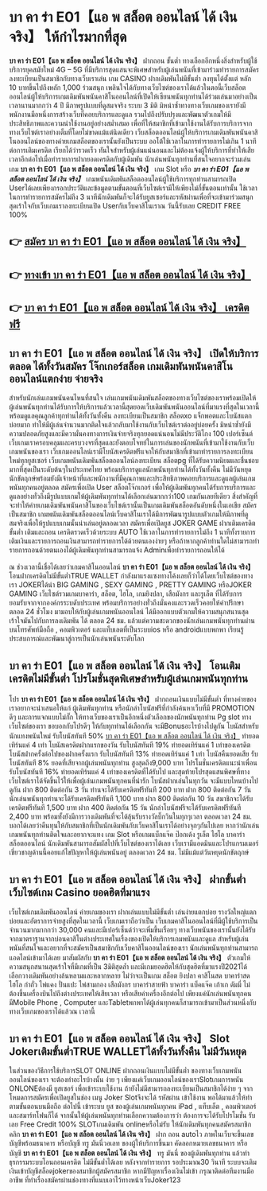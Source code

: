# บา คา ร่า E01【แอ พ สล็อต ออนไลน์ ได้ เงิน จริง】  ให้กำไรมากที่สุด

**บา คา ร่า E01【แอ พ สล็อต ออนไลน์ ได้ เงิน จริง】** ฝากถอน ขั้นต่ำ  ทางเลือกอีกหนึ่งสิ่งสำหรับผู้ใช้บริการยุคสมัยใหม่ 4G – 5G ที่มีบริการสุดแสนจะพิเศษสำหรับผู้เล่นพนันที่เข้ามาร่วมทำรายการสมัครลงทะเบียนเป็นสมาชิกกับทางเว็บเราเล่น เกม CASINO  ฝากเดิมพันไม่มีขั้นต่ำ ลงทุนได้ตั้งแต่ หลัก 10 บาทขึ้นไปถึงหลัก 1,000 ร่วมสนุก เพลินใจได้กับทางเว็บไซต์ของเราได้แล้วในตอนี้เว็บสล็อตออนไลน์ผู้ให้บริการเกมเดิมพันพนันคาสิโนออนไลน์ที่เปิดให้เซียนพนันทุกท่านได้ร่วมเล่นมาอย่างเป็นเวลานานมากกว่า 4 ปี มีภาพรูปแบบที่ดูสมจจริง ระบบ 3 มิติ
มิหนำซ้ำทางทางเว็บเกมของเรายังมี พนักงานมือหนึ่งการสร้างเว็บที่คอยบริการและดูแล  รวมไปถึงปรับปรุงและพัฒนาตัวเกมให้มีประสิทธิภาพและความน่าใช้งานอยู่อย่างสม่ำเสมอ เพื่อที่ให้สมาชิกที่เข้ามาใช้งานได้รับการบริการจากทางเว็บไซต์เราอย่างเต็มที่โดยไม่ขาดแม้แต่นิดเดียว เว็บสล็อตออนไลน์ผู้ให้บริการเกมเดิมพันพนันคาสิโนออนไลน์ของทางค่ายเกมสล็อตของเรานั้นยังเป็นระบบ ออโต้ใช้เวลาในการทำรายการไม่เกิน 1 นาที ต่อการเติมเครดิต เรียกได้ว่ารวดเร็ว ทันใจสำหรับผู้เล่นแน่นอนและไม่ต้องแจ้งผู้ให้บริการที่ทำให้เสียเวลาอีกต่อไปเมื่อทำรายการฝากยอดเครดิตกับผู้เดิมพัน
นักเล่นพนันทุกท่านที่สนใจอยากจะร่วมเล่นเกม **บา คา ร่า E01【แอ พ สล็อต ออนไลน์ ได้ เงิน จริง】** เกม Slot  หรือ ***บา คา ร่า E01【แอ พ สล็อต ออนไลน์ ได้ เงิน จริง】*** เกมพนันเดิมพันสล็อตออนไลน์ผู้ใช้บริการทุกท่านสามารถเปิด Userได้เลยเพียงกรอกประวัติและข้อมูลตามขั้นตอนที่เว็บไซต์เรามีให้เพียงไม่กี่ขั้นตอนเท่านั้น ใช้เวลาในการทำรายการสมัครไม่ถึง 3 นาทีนักเดิมพันก็จะได้รับยูสเซอร์และรหัสผ่านเพื่อที่จะเข้ามาร่วมสนุกสุดเร้าใจกับเว็บเกมเราลงทะเบียนเปิด Userกับเว็บคาสิโนเราณ วันนี้รับเลย CREDIT FREE 100%

## 👉 [สมัคร บา คา ร่า E01【แอ พ สล็อต ออนไลน์ ได้ เงิน จริง】](https://archa888.com/)
## 👉 [ทางเข้า บา คา ร่า E01【แอ พ สล็อต ออนไลน์ ได้ เงิน จริง】](https://archa888.com/)
## 👉 [บา คา ร่า E01【แอ พ สล็อต ออนไลน์ ได้ เงิน จริง】 เครดิตฟรี](https://archa888.com/)

## บา คา ร่า E01【แอ พ สล็อต ออนไลน์ ได้ เงิน จริง】 เปิดให้บริการตลอด ได้ทั้งวันสมัคร โจ๊กเกอร์สล็อต เกมเดิมพันพนันคาสิโนออนไลน์แตกง่าย จ่ายจริง

สำหรับนักเล่นเกมพนันคนไหนที่สนใจ เล่นเกมพนันเดิมพันสล็อตของทางเว็บไซต์ของเราพร้อมเปิดให้ผู้เล่นพนันทุกท่านได้รับการให้บริการแล้วเวลานี้สุดยอดเว็บเดิมพันพนันออนไลน์ที่มาแรงที่สุดในเวลานี้ พร้อมดูแลคุณลูกค้าทุกท่านได้ทั้งวันทั้งคืน ลงทะเบียนเป็นสมาชิก สล็อตxo แจ็กพอตและโบนัสแตกบ่อยมาก ทำให้มีผู้เล่นจำนวนมากติดใจแล้วกลับมาใช้งานกับเว็บไซต์เราต่ออยู่บ่อยครั้ง มิหนำซ้ำยังมีความปลอดภัยสูงและมีความั่นคงทางการเงินจ่ายจริงทุกยอดแน่นอนไม่มีประวัติโกง 100 เปอร์เซ็นต์ เว็บเกมเราครอบคลุมและครบวงจรที่สุดและยังตอบโจทย์ในการเล่นของนักพนันที่เข้ามาใช้งานกับเว็บเกมพนันของเรา
เว็บเกมออนไลน์เรามีโบนัสเครดิตฟรีแจกให้กับสมาชิกที่เข้ามาทำรายการลงทะเบียนใหม่ทุกยูสเซอร์ เว็บเกมพนันเดิมพันสล็อตออนไลน์ลงทะเบียน สล็อตpg ที่ได้รับความนิยมและชื่นชอบมากที่สุดเป็นระดับต้นๆในประเทศไทย พร้อมบริการดูแลนักพนันทุกท่านได้ทั้งวันทั้งคืน ไม่มีวันหยุดนักขัตฤกษ์พร้อมยังมีเจ้าหน้าที่และพนักงานที่มีคุณภาพและประสิทธิภาพคอยบริการและดูแลผู้เล่นเกมพนันทุกคนอยู่ตลอด สมัครเพื่อเปิด User สล็อตโจ๊กเกอร์ เพื่อให้ผู้เดิมพันทุกคนได้รับการบริการและดูแลอย่างทั่วถึงมีรูปแบบเกมให้ผู้เดิมพันทุกท่านได้เลือกเล่นมากกว่า100 เกมกันเลยทีเดียว
สิ่งสำคัญที่จะทำให้ค่ายเกมเดิมพันพนันคาสิโนของเว็บไซต์เรานั้นเป็นเกมเดิมพันสล็อตอันดับหนึ่งในเอเชีย สมัครเป็นสมาชิก  เกมพนันเดิมพันสล็อตออนไลน์เว็บคาสิโนเราได้มีการพัฒนารูปแบบตัวเกมให้มีภาพที่ดูสมจริงเพื่อให้รูปแบบเกมนั้นน่าเล่นอยู่ตลอดเวลา สมัครเพื่อเปิดยูส JOKER GAME ฝากเติมเครดิต ขั้นต่ำ เติมและถอน เครดิตรวดเร็วด้วยระบบ AUTO ใช้เวลาในการทำรายการไม่ถึง 1 นาทีทั้งรายการเติมเงินและรายการถอนเงินสามารถทำรายการได้ด้วยตนเองง่ายๆ หรือถ้าหากลูกค้าท่านใดไม่สามารถทำรายการถอนด้วยตนเองได้ผู้เดิมพันทุกท่านสามารถแจ้ง Adminเพื่อทำรายการถอนให้ได้

ณ ช่วงเวลานี้เชื่อได้เลยว่าเกมคาสิโนออนไลน์ **บา คา ร่า E01【แอ พ สล็อต ออนไลน์ ได้ เงิน จริง】** โอนฝากเครดิตไม่มีขั้นต่ำTRUE WALLET กำลังมาแรงแซงทางโค้งเลยก็ว่าได้โดยเว็บไซต์ของทางเรา JOKERได้นำ BIG GAMING , SEXY GAMING , PRETTY GAMING หรือJOKER GAMING เว็บไซต์รวมเกมบาคาร่า, สล็อต, ไฮโล, เกมยิงปลา, เสือมังกร และรูเล็ต ที่ได้รับการยอมรับจากจากองค์กรระบดับประเทศ พร้อมบริการอย่างทั่วถึงมั่นคงและรวดเร็วคอยให้คำปรึกษา ตลอด 24 ชั่วโมง มามอบให้กับผู้เล่นเกมพนันออนไลน์ ได้มีออกแบบตัวเกมให้ความสนุกสนานสุดเร้าใจมันไปกับการลงเดิมพัน ได้ ตลอด 24 ชม. แล้วแต่ความสะดวกของนักเล่นเกมพนันทุกท่านผ่านบนโทรศัพท์มือถือ , คอมพิวเตอร์ และแท็บเลตที่เป็นระบบios หรือ androidแบบพกพา เรียนรู้ประสบการณ์และพัฒนาสู่การเป็นนักเล่นพนันระดับโลก

## บา คา ร่า E01【แอ พ สล็อต ออนไลน์ ได้ เงิน จริง】 โอนเติมเครดิตไม่มีขั้นต่ำ โปรโมชั่นสุดพิเศษสำหรับผู้เล่นเกมพนันทุกท่าน

โปร **บา คา ร่า E01【แอ พ สล็อต ออนไลน์ ได้ เงิน จริง】** ฝากถอนเงินแบบไม่มีขั้นต่ำ ที่ทางค่ายของเราอยากจะนำเสนอให้แก่  ผู้เดิมพันทุกท่าน หรือนักล่าโบนัสฟรีที่กำลังค้นหาเว็บที่มี  PROMOTION ดีๆ และการแจกแบบไม่กั๊ก ให้ทางเว็บของเราเป็นอีกหนึ่งตัวเลือกของนักพนันทุกท่าน Pg slot ทางเว็บไซต์ของเรา ขอบอกกับโปรดีๆ ให้กับทุกท่านได้เลือกกัน จะมีBonusอะไรบ้างไปดูกัน
โบนัสสำหรับนักแทงพนันใหม่ รับโบนัสทันที 50% [บา คา ร่า E01【แอ พ สล็อต ออนไลน์ ได้ เงิน จริง】](https://archa888.com/) ทำยอดเทิร์นแค่ 4 เท่า
โบนัสเครดิตฝากแรกของวัน รับโบนัสทันที 19% ทำยอดเทิร์นแค่ 1 เท่าของเครดิต
โบนัสฝากครั้งต่อไปของฝากครั้งแรก รับโบนัสทันที 13% ทำยอดเทิร์นแค่ 1 เท่า
โบนัสคืนยอดเสีย รับโบนัสทันที 8% ยอดที่เสียจากผู้เล่นพนันทุกท่าน สูงสุดถึง9,000 บาท
โปรโมชั่นเครดิตแนะนำเพื่อน รับโบนัสทันที 16% ทำยอดเทิร์นแค่ 4 เท่าของเครดิตที่ได้รับไป
และสุดท้ายโปรสุดแสนพิศษที่ทางเว็บไซต์เราได้จัดขึ้นไว้ให้เพื่อผู้เล่นเกมพนันทุกคนที่น่ารัก โบนัสฝากเล่นในทุกวัน จะมีแบบไหนบ้างไปดูกัน
ฝาก 800 ติดต่อกัน 3 วัน ท่านจะได้รับเครดิตฟรีทันที 200 บาท
ฝาก 800 ติดต่อกัน 7 วัน นักเล่นพนันทุกท่านจะได้รับเครดิตฟรีทันที 1,100 บาท
ฝาก 800 ติดต่อกัน 10 วัน สมาชิกจะได้รับเครดิตฟรีทันที 1,500 บาท
ฝาก 400 ติดต่อกัน 15 วัน นักล่าโบนัสฟรีจะได้รับเครดิตฟรีทันที 2,400 บาท
พร้อมทั้งยังมีการวางเดิมพันที่จะได้ลุ้นรับรางวัลบิ๊กวินในทุกๆเวลา ตลอดเวลา 24 ชม. บอกได้เลยว่าคืนทุนให้กับสมาชิกที่เป็นนักเดิมพันกับเว็บคาสิโนเราได้อย่างจุกๆกันไปเลย หากว่านักเล่นเกมพนันทุกท่านติดใจและอยากจะแทง เกม Slot หรือเกมแบ็กแจ๊ค ป๊อกเด้ง รูเล็ต ไฮโล บาคาร่า สล็อตออนไลน์ นักเดิมพันสามารถสัมผัสไปที่เว็บไซต์ของเราได้เลย เว็บเรามีแอดมินและโปรแกรมเมอร์เชี่ยวชาญด้านนี้คอยแก้ไขปัญหาให้ผู้เล่นพนันอยู่ ตลอดเวลา 24 ชม. ไม่มีแม้แต่วันหยุดนักขัตฤกษ์

## บา คา ร่า E01【แอ พ สล็อต ออนไลน์ ได้ เงิน จริง】 ฝากขั้นต่ำ  เว็บไซต์เกม Casino ยอดฮิตที่มาแรง

เว็บไซต์เกมเดิมพันออนไลน์ ค่ายเกมของเรา ฝากเล่นแบบไม่มีขั้นต่ำ เล่นง่ายแตกบ่อย รางวัลใหญ่แตกบ่อยและอัตราการจ่ายสูงที่สุดในเวลานี้ เว็บเกมเราถือว่าเป็น เว็บเกมคาสิโนออนไลน์ที่มีผู้ใช้บริการเป็นจำนวนมากมากกว่า 30,000 คนและมีเปอร์เซ็นต์ว่าจะเพิ่มขึ้นเรื่อยๆ ทางเว็บพนันของเรานั้นยังได้รับจากมาตราฐานจากบ่อนคาสิโนต่างประเทศในเรื่องของเปิดให้บริการเกมพนันและดูแล สำหรับผู้เล่นพนันที่สนใจและอยากที่จะสมัครเป็นสมาชิกกับเว็บคาสิโนออนไลน์ของเรา นักเล่นพนันทุกท่านสามารถแอดไลน์เข้ามาได้เลย
	มาสัมผัสกับ **บา คา ร่า E01【แอ พ สล็อต ออนไลน์ ได้ เงิน จริง】** ตัวเกมให้ความสนุกสนานสุดเร้าใจที่มีเกมที่เป็น 3มิติสุดล้ำ และมีเกมยอดฮิตให้กับสุดฮิตที่มาแรงปี2021ได้เลือกวางเดิมพันอย่างล้นหลามและหลากหลาย  ไม่ว่าจะเป็นเกม สล็อต ยิงปลา คาสิโนสด บาคาร่าสด ไฮโล กำถั่ว ไพ่แคง ปั่นแปะ ไพ่สามกอง เสือมังกร บาคาร่าสายฟ้า บาคาร่า แบ็คแจ๊ค เก้าเก ดัมมี่ ไม่ต้องขึ้นเครื่องบินไปถึงต่างประเทศให้เสียเวลา หรือเสียค่าเครื่องอีกต่อไป เพียงแค่นักเล่นพนันทุกคนมีMobile Phone , Computer และTabletพกพาได้ผู้เล่นทุกคนก็สามารถเข้ามาเป็นส่วนหนึ่งกับทางเว็บเกมของเราได้แล้วณ เวลานี้

## บา คา ร่า E01【แอ พ สล็อต ออนไลน์ ได้ เงิน จริง】 Slot Jokerเติมขั้นต่ำTRUE WALLETได้ทั้งวันทั้งคืน ไม่มีวันหยุด

ในส่วนของวิธีการใช้บริการSLOT ONLINE ฝากถอนเงินแบบไม่มีขั้นต่ำ ของทางเว็บเกมพนันออนไลน์ของเรา จะต้องทำอะไรบ้างนั้น ง่าย ๆ เพียงแค่เว็บเกมออนไลน์ของเราSlotเกมการพนัน ONLONEต้องมี ยูสเซอร์ เพื่อเข้าระบบใช้งาน ถ้ายังไม่มีสามารถลงทะเบียนเป็นสมาชิกได้ง่าย ๆ จากโหมดการสมัครเพื่อเปิดยูสในช่อง เมนู Joker Slotจึงจะได้ รหัสผ่าน เข้าใช้งาน พอได้มาแล้วให้ทำตามขั้นตอนบนมือถือ ต่อไปนี้
เข้าระบบ ยูส  ของผู้เล่นเกมพนันทุกคน iPad , แท็บเล็ต , คอมพิวเตอร์ และสมาร์ทโฟนก็ได้
จากนั้นให้ผู้เล่นพนันทุกท่านเลือกความต้องการว่า ต้องการจะได้รับโปรโมชั่น รับเลย Free Credit 100% SLOTเกมเดิมพัน onlineหรือไม่รับ
ให้นักเดิมพันทุกคนสมัครสมาชิก คลิก **บา คา ร่า E01【แอ พ สล็อต ออนไลน์ ได้ เงิน จริง】** ฝาก ถอน autoไว ภาพในเว็บจะขึ้นเลขบัญชีพร้อมธนาคาร หรือบัญชี ทรู มันนี่วอเลท ของผู้ให้บริการขึ้นมา
คัดลอกหมายเลขธนาคาร หรือบัญชี **บา คา ร่า E01【แอ พ สล็อต ออนไลน์ ได้ เงิน จริง】** ทรู มันนี่ ของผู้เดิมพันทุกท่าน แล้วทำธุรกรรมระบบโอนถอนเครดิต ไม่มีขั้นต่ำได้เลย
หลังจากทำรายการ รอประมาณ30 วินาที ระบบจะเติมเงินเข้าบัญชีสล็อตjokerของสมาชิกผู้สมัครสมาชิก
หากมีปัญหาเรื่องเงินไม่เข้า กรุณาติดต่อทีมงานมืออาชีพ ที่ทำเรื่องสมัครผ่านช่องทางที่แนบเอาไว้ทางหน้าเว็บJoker123


